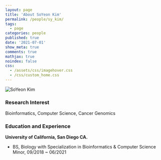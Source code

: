```yaml
---
layout: page
title: 'About SoYeon Kim'
permalink: /people/sy_kim/
tags:
  - page
categories: people
published: true
date: '2021-07-01'
show_meta: true
comments: true
mathjax: true
noindex: false
css:
  - /assets/css/imagehover.css
  - /css/custom_home.css
---
```


<div class="row">
<div class="col"><div class="holder smooth">
    <img src="{{ site.url }}/assets/img/people/sy_kim.jpg" alt="SoYeon Kim" />
</div></div>
</div>

### Research Interest
Bioinformatics, Computer Science, Cancer Genomics

### Education and Experience

**University of California, San Diego CA.**
- BS, Biology with Specialization in Bioinformatics &amp; Computer Science Minor, 09/2018 ~ 06/2021




